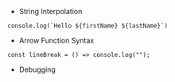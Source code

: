 
* String Interpolation
```
console.log(`Hello ${firstName} ${lastName}`)
```

* Arrow Function Syntax
```
const lineBreak = () => console.log("");
```

* Debugging
